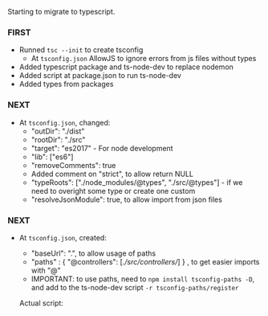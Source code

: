 Starting to migrate to typescript.

### FIRST
- Runned `tsc --init` to create tsconfig
    - At `tsconfig.json` AllowJS to ignore errors from js files without types
- Added typescript package and ts-node-dev to replace nodemon
- Added script at package.json to run ts-node-dev
- Added types from packages

### NEXT

- At `tsconfig.json`, changed:
    - "outDir": "./dist"
    - "rootDir": "./src" 
    - "target": "es2017" - For node development
    - "lib": ["es6"]
    - "removeComments": true
    - Added comment on "strict", to allow return NULL
    - "typeRoots": ["./node_modules/@types", "./src/@types"] - if we need to overight some type or create one custom
    - "resolveJsonModule": true, to allow import from json files

### NEXT

- At `tsconfig.json`, created:
    - "baseUrl": ".", to allow usage of paths
    - "paths" : { "@controllers": [*./src/controllers/*]
    } , to get easier imports with "@"
    - IMPORTANT: to use paths, need to `npm install tsconfig-paths -D`, and add to the ts-node-dev script `-r tsconfig-paths/register`

    Actual script:
    ```
    
    ```

    
